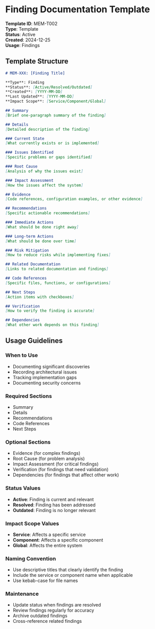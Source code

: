# Finding Documentation Template

**Template ID**: MEM-T002  
**Type**: Template  
**Status**: Active  
**Created**: 2024-12-25  
**Usage**: Findings  

## Template Structure

```markdown
# MEM-XXX: [Finding Title]

**Type**: Finding  
**Status**: [Active/Resolved/Outdated]  
**Created**: [YYYY-MM-DD]  
**Last Updated**: [YYYY-MM-DD]  
**Impact Scope**: [Service/Component/Global]  

## Summary
[Brief one-paragraph summary of the finding]

## Details
[Detailed description of the finding]

### Current State
[What currently exists or is implemented]

### Issues Identified
[Specific problems or gaps identified]

### Root Cause
[Analysis of why the issues exist]

### Impact Assessment
[How the issues affect the system]

## Evidence
[Code references, configuration examples, or other evidence]

## Recommendations
[Specific actionable recommendations]

### Immediate Actions
[What should be done right away]

### Long-term Actions
[What should be done over time]

### Risk Mitigation
[How to reduce risks while implementing fixes]

## Related Documentation
[Links to related documentation and findings]

## Code References
[Specific files, functions, or configurations]

## Next Steps
[Action items with checkboxes]

## Verification
[How to verify the finding is accurate]

## Dependencies
[What other work depends on this finding]
```

## Usage Guidelines

### When to Use
- Documenting significant discoveries
- Recording architectural issues
- Tracking implementation gaps
- Documenting security concerns

### Required Sections
- Summary
- Details
- Recommendations
- Code References
- Next Steps

### Optional Sections
- Evidence (for complex findings)
- Root Cause (for problem analysis)
- Impact Assessment (for critical findings)
- Verification (for findings that need validation)
- Dependencies (for findings that affect other work)

### Status Values
- **Active**: Finding is current and relevant
- **Resolved**: Finding has been addressed
- **Outdated**: Finding is no longer relevant

### Impact Scope Values
- **Service**: Affects a specific service
- **Component**: Affects a specific component
- **Global**: Affects the entire system

### Naming Convention
- Use descriptive titles that clearly identify the finding
- Include the service or component name when applicable
- Use kebab-case for file names

### Maintenance
- Update status when findings are resolved
- Review findings regularly for accuracy
- Archive outdated findings
- Cross-reference related findings
